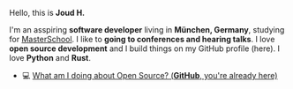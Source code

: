

Hello, this is **Joud H.**

I'm an asspiring **software developer** living in **München, Germany**, studying for [MasterSchool](https://masterschools.com).
I like to **going to conferences and hearing talks**.
I love **open source development** and I build things on my GitHub profile (here).
I love **Python** and **Rust**.

- 💻  [What am I doing about Open Source? (**GitHub**, you're already here)](https://github.com/fluffykillercat)




